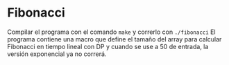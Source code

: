 # Fibonacci

Compilar el programa con el comando `make` y correrlo con `./fibonacci`
El programa contiene una macro que define el tamaño del array para calcular Fibonacci en tiempo lineal con DP
y cuando se use a 50 de entrada, la versión exponencial ya no correrá.
